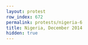 ```yaml
---
layout: protest
row_index: 672
permalink: protests/nigeria-6
title: Nigeria, December 2014
hidden: true
---
```


